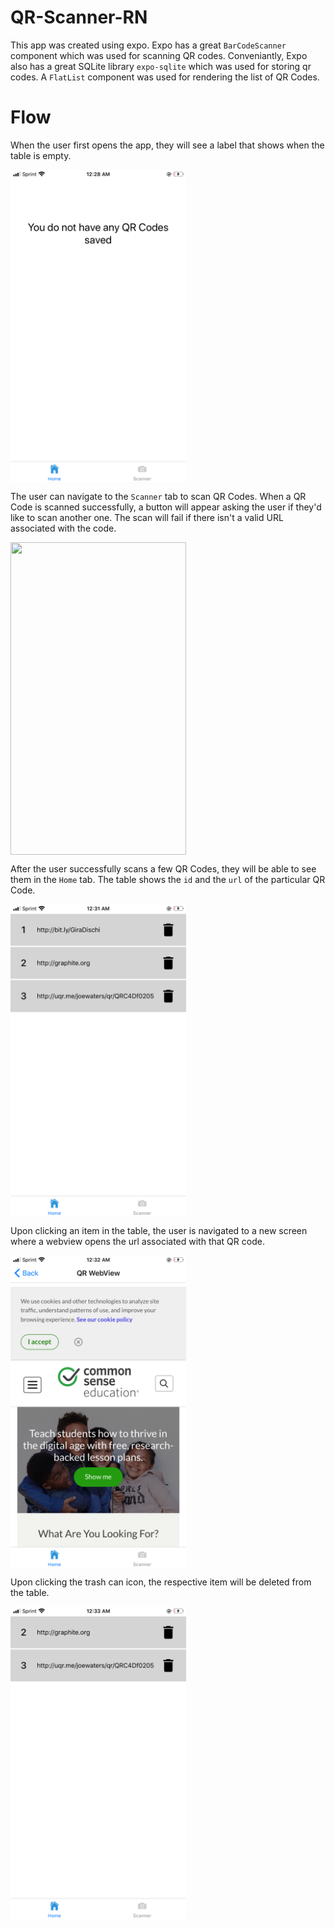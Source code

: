 # QR-Scanner-RN

This app was created using expo. Expo has a great `BarCodeScanner` component which was used for scanning QR codes.
Conveniantly, Expo also has a great SQLite library `expo-sqlite` which was used for storing qr codes. A `FlatList` component was used for rendering the list of QR Codes.

# Flow

When the user first opens the app, they will see a label that shows when the table is empty.

<img src="https://github.com/grantespo/QR-Scanner-RN/blob/master/flow1.PNG" align="middle" height="500" width="281">

The user can navigate to the `Scanner` tab to scan QR Codes. 
When a QR Code is scanned successfully, a button will appear asking the user if they'd like to scan another one. The scan will fail if there isn't a valid URL associated with the code.


<img src="https://github.com/grantespo/QR-Scanner-RN/blob/master/flow2.PNG" align="middle" height="500" width="281">

After the user successfully scans a few QR Codes, they will be able to see them in the `Home` tab. The table shows the `id` and the `url` of the particular QR Code.

<img src="https://github.com/grantespo/QR-Scanner-RN/blob/master/flow3.PNG" align="middle" height="500" width="281">

Upon clicking an item in the table, the user is navigated to a new screen where a webview opens the url associated with that QR code.

<img src="https://github.com/grantespo/QR-Scanner-RN/blob/master/flow4.PNG" align="middle" height="500" width="281">

Upon clicking the trash can icon, the respective item will be deleted from the table.

<img src="https://github.com/grantespo/QR-Scanner-RN/blob/master/flow5.PNG" align="middle" height="500" width="281">
